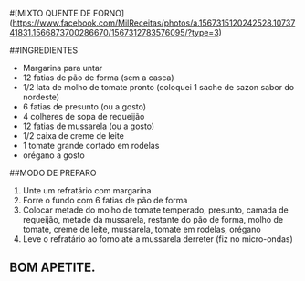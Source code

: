 #[MIXTO QUENTE DE FORNO] (https://www.facebook.com/MilReceitas/photos/a.1567315120242528.1073741831.1566873700286670/1567312783576095/?type=3)

##INGREDIENTES

* Margarina para untar
* 12 fatias de pão de forma (sem a casca)
* 1/2 lata de molho de tomate pronto (coloquei 1 sache de sazon sabor do nordeste)
* 6 fatias de presunto (ou a gosto)
* 4 colheres de sopa de requeijão
* 12 fatias de mussarela (ou a gosto)
* 1/2 caixa de creme de leite
* 1 tomate grande cortado em rodelas
* orégano a gosto

##MODO DE PREPARO

1. Unte um refratário com margarina
1. Forre o fundo com 6 fatias de pão de forma
1. Colocar metade do molho de tomate temperado, presunto, camada de requeijão, metade da mussarela, restante do pão de forma, molho de tomate, creme de leite, mussarela, tomate em rodelas, orégano
1. Leve o refratário ao forno até a mussarela derreter (fiz no micro-ondas)


## BOM APETITE.